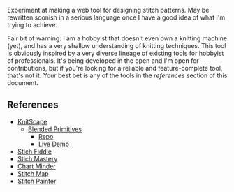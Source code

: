 Experiment at making a web tool for designing stitch patterns.
May be rewritten soonish in a serious language once I have a good idea of what
I'm trying to achieve.

Fair bit of warning: I am a hobbyist that doesn't even own a knitting machine
(yet), and has a very shallow understanding of knitting techniques.
This tool is obviously inspired by a very diverse lineage of existing tools for
hobbyist of professionals.
It's being developed in the open and I'm open for contributions,
but if you're looking for a reliable and feature-complete tool, that's not it.
Your best bet is any of the tools in the *references* section of this document.

## References

- [KnitScape](https://knitscape.net)
  - [Blended Primitives](https://depts.washington.edu/machines/projects/blended-primitives/)
    - [Repo](https://github.com/machineagency/blended-primitives)
    - [Live Demo](https://machineagency.github.io/blended-primitives/)
- [Stich Fiddle](https://www.stitchfiddle.com)
- [Stich Mastery](https://stitchmastery.com)
- [Chart Minder](https://www.chart-minder.com/)
- [Stitch Map](https://stitch-maps.com/)
- [Stitch Painter](https://www.cochenille.com/stitch-painter/)

